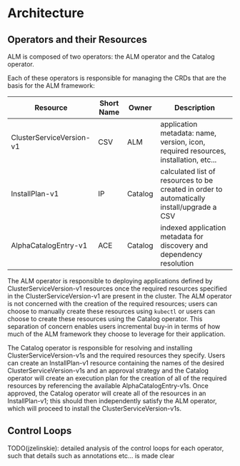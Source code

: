 # Architecture

## Operators and their Resources

ALM is composed of two operators: the ALM operator and the Catalog operator.

Each of these operators is responsible for managing the CRDs that are the basis for the ALM framework:

| Resource                 | Short Name | Owner   | Description                                                                                |
|--------------------------|------------|---------|--------------------------------------------------------------------------------------------|
| ClusterServiceVersion-v1 | CSV        | ALM     | application metadata: name, version, icon, required resources, installation, etc...        |
| InstallPlan-v1           | IP         | Catalog | calculated list of resources to be created in order to automatically install/upgrade a CSV |
| AlphaCatalogEntry-v1     | ACE        | Catalog | indexed application metadata for discovery and dependency resolution                       |

The ALM operator is responsible to deploying applications defined by ClusterServiceVersion-v1 resources once the required resources specified in the ClusterServiceVersion-v1 are present in the cluster.
The ALM operator is not concerned with the creation of the required resources; users can choose to manually create these resources using `kubectl` or users can choose to create these resources using the Catalog operator.
This separation of concern enables users incremental buy-in in terms of how much of the ALM framework they choose to leverage for their application.

The Catalog operator is responsible for resolving and installing ClusterServiceVersion-v1s and the required resources they specify.
Users can create an InstallPlan-v1 resource containing the names of the desired ClusterServiceVersion-v1s and an approval strategy and the Catalog operator will create an execution plan for the creation of all of the required resources by referencing the available AlphaCatalogEntry-v1s.
Once approved, the Catalog operator will create all of the resources in an InstallPlan-v1; this should then independently satisfy the ALM operator, which will proceed to install the ClusterServiceVersion-v1s.

## Control Loops

TODO(jzelinskie): detailed analysis of the control loops for each operator, such that details such as annotations etc... is made clear
